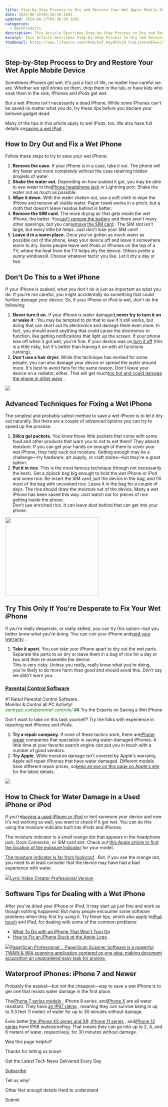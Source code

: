 ```yaml
---
title: Step-by-Step Process to Dry and Restore Your Wet Apple Mobile Device
date: 2024-08-26T05:56:59.168Z
updated: 2024-08-27T05:56:59.168Z
categories:
  - BestProducts
description: This Article Describes Step-by-Step Process to Dry and Restore Your Wet Apple Mobile Device
excerpt: This Article Describes Step-by-Step Process to Dry and Restore Your Wet Apple Mobile Device
thumbnail: https://www.lifewire.com/thmb/bST_6qyH53vsU_5a1LzsxnxhEFw=/540x405/filters:no_upscale():max_bytes(150000):strip_icc():format(webp)/wet-phone-160440298-resized-56a534ff5f9b58b7d0db8093.jpg
---
```


## Step-by-Step Process to Dry and Restore Your Wet Apple Mobile Device
 Sometimes iPhones get wet. It's just a fact of life, no matter how careful we are. Whether we spill drinks on them, drop them in the tub, or have kids who soak them in the sink, iPhones and iPods get wet.

 But a wet iPhone isn't necessarily a dead iPhone. While some iPhones can't be saved no matter what you do, try these tips before you declare your beloved gadget dead.

 Many of the tips in this article apply to wet iPods, too. We also have full details on[saving a wet iPad](https://www.lifewire.com/save-wet-ipad-4128943) .

## How to Dry Out and Fix a Wet iPhone

 Follow these steps to try to save your wet iPhone:

1. **Remove the case.** If your iPhone is in a case, take it out. The phone will dry faster and more completely without the case retaining hidden droplets of water.
2. **Shake the water out.** Depending on how soaked it got, you may be able to see water in the[iPhone headphone jack](https://www.lifewire.com/fix-iphone-headphone-jack-2000273) or Lightning port. Shake the water out as much as possible.
3. **Wipe it down.** With the water shaken out, use a soft cloth to wipe the iPhone and remove all visible water. Paper towel works in a pinch, but a cloth that doesn't leave residue behind is better.
4. **Remove the SIM card.** The more drying air that gets inside the wet iPhone, the better. You[can't remove the battery](https://www.lifewire.com/how-long-do-ipod-batteries-last-2000142) and there aren't many other openings, but you can[remove the SIM card](https://www.lifewire.com/what-is-iphone-sim-card-2000363) . The SIM slot isn't large, but every little bit helps. Just don't lose your SIM card!
5. **Leave it in a warm place.** Once you've gotten as much water as possible out of the phone, keep your device off and leave it somewhere warm to dry. Some people leave wet iPods or iPhones on the top of a TV, where the heat from the TV helps dry the device. Others prefer a sunny windowsill. Choose whatever tactic you like. Let it dry a day or two.

## Don't Do This to a Wet iPhone

 If your iPhone is soaked, what you don't do is just as important as what you do. If you're not careful, you might accidentally do something that could further damage your device. So, if your iPhone or iPod is wet, don't do the following:

1. **Never turn it on.** If your iPhone is water damaged,**never try to turn it on or wake it** . You may be tempted to do that to see if it still works, but doing that can short out its electronics and damage them even more. In fact, you should avoid anything that could cause the electronics to function, like getting notifications that light up the screen. If your phone was off when it got wet, you're fine. If your device was on,[turn it off](https://www.lifewire.com/turn-off-your-iphone-2000114) (this is a little risky, but it's better than leaving it on with all functions running).
2. **Don't use a hair dryer.** While this technique has worked for some people, you can also damage your device or spread the water around more. It's best to avoid fans for the same reason. Don't leave your device on a radiator, either. That will get much[too hot and could damage the phone in other ways](https://www.lifewire.com/red-iphone-battery-icon-help-2000272) .

<!-- affiliate ads begin -->
<a href="https://shop.mondly.com/affiliate.php?ACCOUNT=ATISTUDI&AFFILIATE=108875&PATH=https%3A%2F%2Fwww.mondly.com%3FAFFILIATE%3D108875%26RESOURCE%3D%2BBusiness%2B970x90%2B"><img src="https://secure.avangate.com/images/merchant/69c418c33ec2e1a4267fa9bb77fa1428/business-970x90.gif" border="0"></a>
<!-- affiliate ads end -->
## Advanced Techniques for Fixing a Wet iPhone

 The simplest and probably safest method to save a wet iPhone is to let it dry out naturally. But there are a couple of advanced options you can try to speed up the process:

1. **Silica gel packets.** You know those little packets that come with some food and other products that warn you to not to eat them? They absorb moisture. If you can get your hands on enough of them to cover your wet iPhone, they help suck out moisture. Getting enough may be a challenge—try hardware, art supply, or craft stores—but they're a great option.
2. **Put it in rice.** This is the most famous technique (though not necessarily the best). Get a ziplock bag big enough to hold the wet iPhone or iPod and some rice. Re-insert the SIM card, put the device in the bag, and fill most of the bag with uncooked rice. Leave it in the bag for a couple of days. The rice should draw the moisture out of the device. Many a wet iPhone has been saved this way. Just watch out for pieces of rice getting inside the phone.  
 Don't use enriched rice. It can leave dust behind that can get into your phone.

<!-- affiliate ads begin -->
<a href="https://homestyler.sjv.io/c/5597632/2044747/22993" target="_top" id="2044747"><img src="//a.impactradius-go.com/display-ad/22993-2044747" border="0" alt="" width="300" height="250"/></a><img height="0" width="0" src="https://imp.pxf.io/i/5597632/2044747/22993" style="position:absolute;visibility:hidden;" border="0" />
<!-- affiliate ads end -->
## Try This Only If You're Desperate to Fix Your Wet iPhone

 If you're really desperate, or really skilled, you can try this option—but you better know what you're doing. You can ruin your iPhone and[void your warranty](https://www.lifewire.com/iphone-warranty-plus-applecare-1999284) .

1. **Take it apart.** You can take your iPhone apart to dry out the wet parts. Separate the parts to air dry or leave them in a bag of rice for a day or two and then re-assemble the device.  
 This is very risky. Unless you really, really know what you're doing, you're likely to do more harm than good and should avoid this. Don't say we didn't warn you.

<!-- affiliate ads begin -->
<h3 id="200610"><a href="https://sentrypc.7eer.net/c/5597632/200610/3022">Parental Control Software</a></h3>
<span class="text-ad-content">
	#1 Rated Parental Control Software.<br/>
	Monitor & Control all PC Activity!<br/>
		<cite style="color:green">sentrypc.com/parental-controls/</cite>
	</span><img height="0" width="0" src="https://sentrypc.7eer.net/i/5597632/200610/3022" style="position:absolute;visibility:hidden;" border="0" />
<!-- affiliate ads end -->
## Try the Experts on Saving a Wet iPhone

 Don't want to take on this task yourself? Try the folks with experience in repairing wet iPhones and iPods.

1. **Try a repair company.** If none of these tactics work, there are[iPhone repair](https://www.lifewire.com/repair-options-cracked-iphone-screen-2000276) companies that specialize in saving water-damaged iPhones. A little time at your favorite search engine can put you in touch with a number of good vendors.
2. **Try Apple.**  While moisture damage isn't covered by Apple's warranty, Apple will repair iPhones that have water damaged. Different models have different repair prices, so[keep an eye on this page on Apple's site](https://support.apple.com/iphone/repair) for the latest details.

<!-- affiliate ads begin -->
<a href="https://estore.winxdvd.com/order/checkout.php?PRODS=4612444&QTY=1&AFFILIATE=108875&CART=1"><img src="https://www.winxdvd.com/affiliate/new-banner/pt-728x90.jpg" border="0"></a>
<!-- affiliate ads end -->
## How to Check for Water Damage in a Used iPhone or iPod

 If you're[buying a used iPhone or iPod](https://www.lifewire.com/check-if-used-iphone-is-stolen-1999376) or lent someone your device and now it's not working so well, you want to check if it got wet. You can do this using the moisture indicator built into iPods and iPhones.

 The moisture indicator is a small orange dot that appears in the headphone jack, Dock Connector, or SIM card slot. Check out [this Apple article to find the location of the moisture indicator](https://support.apple.com/en-us/109350) for your model.

[The moisture indicator is far from foolproof](https://www.cnet.com/tech/tech-industry/apple-settles-iphone-water-damage-lawsuit-for-53m/) . But, if you see the orange dot, you need to at least consider that the device may have had a bad experience with water.

<!-- affiliate ads begin -->
<a href="https://secure.2checkout.com/order/checkout.php?PRODS=11224199&QTY=1&AFFILIATE=108875&CART=1"><img src="https://secure.avangate.com/images/merchant/e09fdffe648a30658a9657bbed7b2388/products/copy_boxshot_lyricvideo.png" border="0">Lyric Video Creator Professional Version</a>
<!-- affiliate ads end -->
## Software Tips for Dealing with a Wet iPhone

 After you've dried your iPhone or iPod, it may start up just fine and work as though nothing happened. But many people encounter some software problems when they first try using it. Try these tips, which also apply to[iPod touch](https://www.lifewire.com/ipod-touch-everything-to-know-1999772) and iPad, for dealing with some of the common problems:

* [What To Do with an iPhone That Won't Turn On](https://www.lifewire.com/what-to-do-when-your-iphone-wont-turn-on-2000281)
* [How to Fix an iPhone Stuck at the Apple Logo](https://www.lifewire.com/how-to-fix-an-iphone-stuck-on-the-apple-logo-2000268) .

<!-- affiliate ads begin -->
<a href="https://secure.2checkout.com/order/checkout.php?PRODS=37540879&QTY=1&AFFILIATE=108875&CART=1"><img src="https://paperscan.orpalis.com/img/content/You_prefer_to_use.png" border="0">PaperScan Professional： PaperScan Scanner Software is a powerful TWAIN & WIA scanning application centered on one idea: making document acquisition an unparalleled easy task for anyone.</a>
<!-- affiliate ads end -->
## Waterproof iPhones: iPhone 7 and Newer

 Probably the easiest—but not the cheapest—way to save a wet iPhone is to get one that resists water damage in the first place.

 The[iPhone 7 series models](https://www.lifewire.com/best-iphones-4045605) , iPhone 8 series, and[iPhone X](https://www.lifewire.com/iphone-x-4150706) are all water resistant. They have [an IP67 rating](http://www.trustedreviews.com/opinions/what-is-ip68-ip-ratings-explained) , meaning they can survive being in up to 3.3 feet (1 meter) of water for up to 30 minutes without damage.

 Even better,[the iPhone XS series and XR](https://www.lifewire.com/iphone-xs-xs-max-and-xr-4175281) ,[iPhone 11 series](https://www.lifewire.com/iphone-11-vs-iphone-11-pro-4770054) , and[iPhone 12 series](https://www.lifewire.com/iphone-12-news-5078515) have IP68 waterproofing. That means they can go into up to 2, 4, and 6 meters of water, respectively, for 30 minutes without damage.

Was this page helpful?

Thanks for letting us know!

 Get the Latest Tech News Delivered Every Day

[Subscribe](https://www.lifewire.com/#)

Tell us why!

 Other  Not enough details  Hard to understand

 Submit

<ins class="adsbygoogle"
     style="display:block"
     data-ad-format="autorelaxed"
     data-ad-client="ca-pub-7571918770474297"
     data-ad-slot="1223367746"></ins>



<ins class="adsbygoogle"
     style="display:block"
     data-ad-client="ca-pub-7571918770474297"
     data-ad-slot="8358498916"
     data-ad-format="auto"
     data-full-width-responsive="true"></ins>


